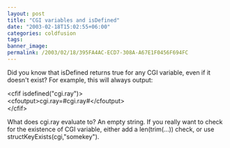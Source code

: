 ```yaml
---
layout: post
title: "CGI variables and isDefined"
date: "2003-02-18T15:02:55+06:00"
categories: coldfusion 
tags: 
banner_image: 
permalink: /2003/02/18/395FA4AC-ECD7-308A-A67E1F0456F694FC
---
```


Did you know that isDefined returns true for any CGI variable, even if it doesn't exist? For example, this will always output:

&lt;cfif isdefined("cgi.ray")&gt;<br>
	&lt;cfoutput&gt;cgi.ray=#cgi.ray#&lt;/cfoutput&gt;<br>
&lt;/cfif&gt;

What does cgi.ray evaluate to? An empty string. If you really want to check for the existence of CGI variable, either add a len(trim(...)) check, or use structKeyExists(cgi,"somekey").